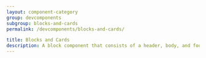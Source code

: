 ```yaml
---
layout: component-category
group: devcomponents
subgroup: blocks-and-cards
permalink: /devcomponents/blocks-and-cards/

title: Blocks and Cards
description: A block component that consists of a header, body, and footer.
---
```

